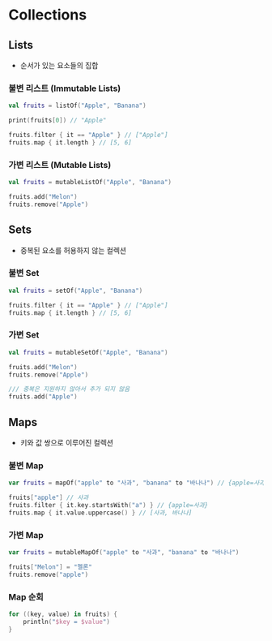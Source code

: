 # Collections
## Lists

- 순서가 있는 요소들의 집합

### **불변 리스트 (Immutable Lists)**

```kotlin
val fruits = listOf("Apple", "Banana")

print(fruits[0]) // "Apple"

fruits.filter { it == "Apple" } // ["Apple"]
fruits.map { it.length } // [5, 6]
```

### **가변 리스트 (Mutable Lists)**

```kotlin
val fruits = mutableListOf("Apple", "Banana")

fruits.add("Melon")
fruits.remove("Apple")
```

## Sets

- 중복된 요소를 허용하지 않는 컬렉션

### **불변 Set**

```kotlin
val fruits = setOf("Apple", "Banana")

fruits.filter { it == "Apple" } // ["Apple"]
fruits.map { it.length } // [5, 6]
```

### **가변 Set**

```kotlin
val fruits = mutableSetOf("Apple", "Banana")

fruits.add("Melon")
fruits.remove("Apple")

/// 중복은 지원하지 않아서 추가 되지 않음
fruits.add("Apple")
```

## Maps

- 키와 값 쌍으로 이루어진 컬렉션

### 불변 Map

```kotlin
var fruits = mapOf("apple" to "사과", "banana" to "바나나") // {apple=사과, banana=바나나}

fruits["apple"] // 사과
fruits.filter { it.key.startsWith("a") } // {apple=사과}
fruits.map { it.value.uppercase() } // [사과, 바나나]
```

### 가변 Map

```kotlin
var fruits = mutableMapOf("apple" to "사과", "banana" to "바나나")

fruits["Melon"] = "멜론"
fruits.remove("apple")
```

### Map 순회

```kotlin
for ((key, value) in fruits) {
    println("$key = $value")
}
```
